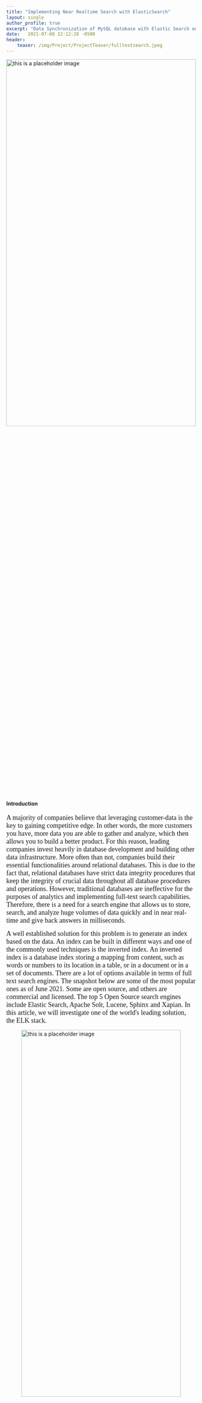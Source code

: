 ```yaml
---
title: "Implementing Near Realtime Search with ElasticSearch"
layout: single
author_profile: true    
excerpt: "Data Synchronization of MySQL database with Elastic Search on Docker"
date:   2021-07-08 22:12:28 -0500
header:
    teaser: /img/Project/ProjectTeaser/fulltextsearch.jpeg
---
```



<img src="/img/Project/ProjectTeaser/full-text-search.jpeg" alt="this is a placeholder image" width="100%" height = "50%" class="center" >

#### Introduction    

<span style="font-family:Georgia; font-size:18px;"> A majority of companies believe that leveraging customer-data is the key to gaining competitive edge. In other words, the more customers you have, more data you are able to gather and analyze, which then allows you to build a better product. 
For this reason, leading companies invest heavily in database development and building other data infrastructure. More often than not, companies build their essential functionalities around relational databases. This is due to the fact that, relational databases have strict data integrity procedures that keep the integrity of crucial data throughout all database procedures and operations. However, traditional databases are ineffective for the purposes of analytics and implementing full-text search capabilities. Therefore, there is a need for a search engine that allows us to store, search, and analyze huge volumes of data quickly and in near real-time and give back answers in milliseconds. </span>  

<span style="font-family:Georgia; font-size:18px;"> A well established solution for this problem is to generate an index based on the data. An index can be built in different ways and one of the commonly used techniques is the inverted index. An inverted index is a database index storing a mapping from content, such as words or numbers to its location in a table, or in a document or in a set of documents. There are a lot of options available in terms of full text search engines. The snapshot below are some of the most popular ones as of June 2021. Some are open source, and others are commercial and licensed. The top 5 Open Source search engines include Elastic Search, Apache Solr, Lucene, Sphinx and Xapian. In this article, we will investigate one of the world's leading solution, the ELK stack. </span>

<figure>
<img src="/img/Project/p6/es-alternatives.png" alt="this is a placeholder image" width="100%" height = "50%" class="center" >
  <figcaption style="color: grey"> Figure 1 : Some of the popular Full Text Search Engines. June 2021. </figcaption>
</figure>


<span style="font-family:Georgia; font-size:18px;">
*Elasticsearch* is the world’s leading free and open search and analytics solution at the heart of the Elastic Stack that provides a rapid full-text search over millions of documents in near real-time. It is built on Apache Lucene and developed in Java. Logstash and Beats facilitate collecting, aggregating, and enriching your data and storing it in Elasticsearch. Kibana enables you to interactively explore, visualize, and share insights into your data and manage and monitor the stack. Elasticsearch is where the indexing, search, and analysis magic happens.</span>   

<span style="font-family:Georgia; font-size:18px;">
In order to take advantage of the robust search capabilities offered by Elasticsearch, many businesses will deploy Elasticsearch alongside existing relational databases. In this project, we explore the ELK stack and use Logstash to create a data pipe linking Elasticsearch to MySQL in order to build an index from scratch and keep Elasticsearch synchronized with MySQL database using Logstash and JDBC. The scenario is that, our legacy system uses MySQL database and we have a requirement where we need to have a heavy search and we have decided to move to Elasticsearch. We will still stick to our MySQL database as a primary database for application-db transactions and use ElasticSearch as a secondary data store for the requirements where we need to have the heavy search. </span>  

#### Dataset

<span style="font-family:Georgia; font-size:18px;">
The entire code files including the data file can be accessed in [my github repository](https://github.com/prabhupavitra/sync-mysql-elasticsearch).  </span>   

<span style="font-family:Georgia; font-size:18px;">
The submissions data set contains summary information about an entire EDGAR submission. Some fields were sourced directly from EDGAR submission information, while other columns of data were sourced from the Interactive Data attachments of the submission. Note: EDGAR derived fields represent the most recent EDGAR assignment as of a given filing’s submission date and do not necessarily represent the most current assignments. 
To access the complete submission files for a given filing, please see the [SEC EDGAR website](https://www.sec.gov). </span>  

#### System Architecture  

<figure>
<img src="/img/Project/p6/system-architecture.png" alt="this is a placeholder image" width="100%" height = "50%" class="center" >
  <figcaption style="color: grey"> Figure 2 : System Architecure </figcaption>
</figure>


<span style="font-family:Georgia; font-size:18px;"> Before proceeding with the system architecture, let's inspect the versions of various necessary elements such as the ELK stack, MySQL and the jdbc connector.</span>  

```python
mysql:8
elasticsearch: 7.13.2
java version "1.8.0_291"
kibana:7.13.2
logstash:7.13.2
JDBC connector: Connector/J 8.0.25
```
<span style="font-family:Georgia; font-size:18px;"> Let's now begin with a high-level overview of the system architecture to implement a proof of concept for data synchronization of MySQL database with Elasticsearch on Docker. A high-level system architecture is shown in the figure above. First and foremost, we shall configure the MySQL database. Since we are using Docker to implement this pipeline, we will begin by creating a directory for the project. The Docker Compose version used for this project is 3.3 and we shall examine each of the services in it. We shall create all the services and add them to a network. Since we do not have a database to work with, we shall build one from scratch. We will use the configuration mentioned below and start up the container.</span>  

```python
version: '3.3'
services:
  mysql:
    image: mysql:8
    container_name: cont_mysql
    # restart: on-failure
    ports:
      - 3306:3306
    expose:
      - 3306
    environment:
      # MYSQL_RANDOM_ROOT_PASSWORD: "yes"
      MYSQL_ROOT_PASSWORD: root
      MYSQL_DATABASE: finstats
      MYSQL_USER: es_user
      MYSQL_PASSWORD: watchword
    volumes:
      # Dump files for initiating tables
      - ./data/:/docker-entrypoint-initdb.d/
    logging:
        driver: "json-file"
        options:
            max-size: "10k"
            max-file: "10" 
    networks:
      - elastic   

```

<span style="font-family:Georgia; font-size:18px;"> Next, we will fire up the terminal and navigate to the project directory. We will then run our Docker Compose file to bring up the containers. The commands at terminal are shown below.</span>  

```python
docker-compose up -d 
# Once container started, log into the MySQL container
docker exec -it cont_mysql bash
# Start a MySQL prompt
mysql -u es_user -p finstats
# Enter password used in MYSQL_PASSWORD in docker compose
# Check that tables have been loaded from dump files
use finstats;
show tables;
```

<span style="font-family:Georgia; font-size:18px;"> Then, we shall configure our database which we will use for synchronization with Elasticsearch. The code for database configuration is mentioned below. </span>  

```sql
CREATE DATABASE finstats;
USE finstats;
DROP TABLE IF EXISTS fin_sub;

CREATE TABLE fin_sub(
adsh VARCHAR(20) NOT NULL,
PRIMARY KEY (adsh),
UNIQUE KEY unique_id (adsh),
cik INT,
name VARCHAR(150),
sic INT,
countryba VARCHAR(2),
stprba VARCHAR(2),
cityba VARCHAR(30),
zipba VARCHAR(10),
bas1 VARCHAR(40),
bas2 VARCHAR(40),
baph VARCHAR(12),
countryma VARCHAR(2),
stprma VARCHAR(2),
cityma VARCHAR(30),
zipma VARCHAR(10),
mas1 VARCHAR(40),
mas2 VARCHAR(40),
countryinc VARCHAR(3),
stprinc VARCHAR(2),
ein VARCHAR(10),
former VARCHAR(150),
changed VARCHAR(8),
afs VARCHAR(5),
wksi TINYINT,
fye VARCHAR(4),
form VARCHAR(10),
period DATE,
fy YEAR(4),
fp VARCHAR(2),
filed DATE,
accepted DATETIME,
prevrpt TINYINT,
detail TINYINT,
instance VARCHAR(32),
nciks INT,
aciks VARCHAR(120),
modification_time TIMESTAMP NOT NULL DEFAULT CURRENT_TIMESTAMP ON UPDATE CURRENT_TIMESTAMP,
insertion_time TIMESTAMP NOT NULL DEFAULT CURRENT_TIMESTAMP
);
```
<span style="font-family:Georgia; font-size:18px;"> Let's discuss the most important parameters needed to understand the dataset. </span>  

<span style="font-family:Georgia; font-size:18px;"> *fin_sub* : This is the name of the MySQL table that records will be read from and then synchronized to Elasticsearch.</span>  

<span style="font-family:Georgia; font-size:18px;"> *adsh*: Accession Number is a 20-character string formed from the 18-digit number assigned by the SEC to each EDGAR submission and is a unique(primary) key for these records. Notice that "adsh" is defined as the PRIMARY KEY as well as a UNIQUE KEY. This guarantees each "adsh" only appears once in the current table. This will be translated to “_id” for updating or inserting the document into Elasticsearch.</span>  

<span style="font-family:Georgia; font-size:18px;"> *modification_time*: This field is used to track the insertion or updation of a record. It allows us to pull out any records that have been modified since the last time Logstash requested documents from MySQL.</span>    

<span style="font-family:Georgia; font-size:18px;"> *insertion_time*: This field is used to track when a record was originally inserted into MySQL(Only for demonstration purposes).</span>  

<span style="font-family:Georgia; font-size:18px;"> Then, we will load the data from the fin_sub.sql file in the /data/ folder within our project directory. We will download a mysql java connector which will be used by logstash to read the MySQL database. Moving forward, let's put down the synchronization code that will be used by logstash to fetch data from our MySQL database. </span>  

```python
input {
  jdbc {
    jdbc_driver_library => "/usr/share/logstash/mysql-connector-java-8.0.25.jar"
    jdbc_driver_class => "com.mysql.jdbc.Driver"
    jdbc_connection_string => "jdbc:mysql://mysql:3306/finstats"
    jdbc_user => "es_user"
    jdbc_password => "watchword"
    tracking_column => "unix_ts_in_secs"
    tracking_column_type => "numeric"
    use_column_value => true
    statement => "SELECT *, UNIX_TIMESTAMP(modification_time) AS unix_ts_in_secs FROM fin_sub WHERE (UNIX_TIMESTAMP(modification_time) > :sql_last_value AND modification_time < NOW()) ORDER BY modification_time ASC"
    schedule => "*/5 * * * * *"
  }
}
filter {
  mutate {
    copy => { "adsh" => "[@metadata][_id]"}
    remove_field => ["adsh", "@version", "unix_ts_in_secs"]
  }
}
output {
  stdout { codec =>  "rubydebug"}
  elasticsearch {
      index => "finstats"
      action => "index"
      document_id => "%{[@metadata][_id]}"
      hosts => ["http://es01:9200","http://es02:9200","http://es03:9200"]
  }
}
```

<span style="font-family:Georgia; font-size:18px;"> We will then bring up the containers for our ELK stack. We will add the below code to the Docker Compose for the ELK stack. </span>  

```python
version: '3.3'
services:
  mysql:
    ...
  es01:
    image: docker.elastic.co/elasticsearch/elasticsearch:7.13.2
    container_name: es01
    environment:
      - node.name=es01
      - cluster.name=es-docker-cluster
      - discovery.seed_hosts=es02,es03
      - cluster.initial_master_nodes=es01,es02,es03
      - bootstrap.memory_lock=true
      - "ES_JAVA_OPTS=-Xms512m -Xmx512m"
    ulimits:
      memlock:
        soft: -1
        hard: -1
    volumes:
      - data01:/usr/share/elasticsearch/data
      - ./elasticsearch/config/elasticsearch.yml:/usr/share/elasticsearch/config/elasticsearch.yml
    ports:
      - 9200:9200
    logging:
      driver: "json-file"
      options:
        max-size: "10k"
        max-file: "10"
    networks:
      - elastic

  es02:
    image: docker.elastic.co/elasticsearch/elasticsearch:7.13.2
    container_name: es02
    environment:
      - node.name=es02
      - cluster.name=es-docker-cluster
      - discovery.seed_hosts=es01,es03
      - cluster.initial_master_nodes=es01,es02,es03
      - bootstrap.memory_lock=true
      - "ES_JAVA_OPTS=-Xms512m -Xmx512m"
    ulimits:
      memlock:
        soft: -1
        hard: -1
    volumes:
      - data02:/usr/share/elasticsearch/data
      - ./elasticsearch/config/elasticsearch.yml:/usr/share/elasticsearch/config/elasticsearch.yml
    networks:
      - elastic

  es03:
    image: docker.elastic.co/elasticsearch/elasticsearch:7.13.2
    container_name: es03
    environment:
      - node.name=es03
      - cluster.name=es-docker-cluster
      - discovery.seed_hosts=es01,es02
      - cluster.initial_master_nodes=es01,es02,es03
      - bootstrap.memory_lock=true
      - "ES_JAVA_OPTS=-Xms512m -Xmx512m"
    ulimits:
      memlock:
        soft: -1
        hard: -1
    volumes:
      - data03:/usr/share/elasticsearch/data
      - ./elasticsearch/config/elasticsearch.yml:/usr/share/elasticsearch/config/elasticsearch.yml
    networks:
      - elastic

  kibana:
    image: docker.elastic.co/kibana/kibana:7.13.2
    container_name: cont_kib
    ports:
      - 5601:5601
    environment:
      ELASTICSEARCH_URL: "http://es01:9200"
      ELASTICSEARCH_HOSTS: '["http://es01:9200","http://es02:9200","http://es03:9200"]'
    depends_on:
      - es01
      - es02
      - es03
    networks:
      - elastic

  logstash:
    image: docker.elastic.co/logstash/logstash:7.13.2
    container_name: cont_logstash
    # restart: on-failure
    privileged: true
    depends_on:
      - mysql
      - es01
      - es02
      - es03
    volumes:
      - ./logstash/config/logstash.yml:/usr/share/logstash/config/logstash.yml
      - ./logstash/pipeline/logstash-sample.conf:/usr/share/logstash/pipeline/logstash.conf
      - ./logstash/mysql-connector-java-8.0.25.jar:/usr/share/logstash/mysql-connector-java-8.0.25.jar
    logging:
      driver: "json-file"
      options:
        max-size: "10k"
        max-file: "10"
    networks:
      - elastic

volumes:
  data01:
    driver: local
  data02:
    driver: local
  data03:
    driver: local

networks:
  elastic:
    external: true
```

<span style="font-family:Georgia; font-size:18px;"> Now that we have our docker-compose.yml file, we will fire up the terminal, and start it up!</span>  

```python
docker-compose up -d 
```
<span style="font-family:Georgia; font-size:18px;"> It might take some time for Kibana to start up. But, once Elasticsearch and Kibana are up and running, we can see a list of indices in the Elasticsearch nodes. </span>  

```python
# Use the command docker exec -it <container name> /bin/bash to get a bash shell in the container.
docker exec -it es01 bash
# Check the indices in elasticsearch nodes within the Elasticsearch container
curl  "es01:9200/_cat/indices?v=true&pretty"
```
<figure>
<img src="/img/Project/p6/result1.png" alt="this is a placeholder image" width="100%" height = "50%" class="center" >
  <figcaption style="color: grey"> Figure 3 : Indices appear in the Elasticsearch nodes</figcaption>
</figure>

<span style="font-family:Georgia; font-size:18px;">We can see our index finstats in the list and hence we can proceed to fire up the browser and start [Kibana](http://0.0.0.0:5601/) on the browser. We can navigate to Stack monitoring and find our indices as shown below. </span>  

<figure>
<img src="/img/Project/p6/result2.png" alt="this is a placeholder image" width="100%" height = "50%" class="center" >
  <figcaption style="color: grey"> Figure 4 : The finstats index has been successfully created and contains 16.1k documents — Image by Author
 </figcaption>
</figure>

<span style="font-family:Georgia; font-size:18px;"> We shall then navigate to Dev Tools panel, where we can extract data from Elasticsearch. In the below example, we are searching for EDGAR filings for the first quarter of 2021. We see that it returns 794 documents.  </span>  

<figure>
<img src="/img/Project/p6/result4.png" alt="this is a placeholder image" width="100%" height = "50%" class="center" >
  <figcaption style="color: grey"> Figure 5 : Extracting data from Elasticsearch using Dev Tools — Image by Author
 </figcaption>
</figure>


#### Conclusion    

<span style="font-family:Georgia; font-size:18px;"> In this article, I showed how Logstash can be used to synchronize Elasticsearch with a relational database. The code and methods presented here were tested with MySQL, but should theoretically work with any RDBMS.  </span> 

<span style="font-family:Georgia; font-size:18px;">
Thanks for reading! If you want to get in touch with me or leave me any feedback, feel free to reach me on my email. You can find the complete script in my [github repository](https://github.com/prabhupavitra/sync-mysql-elasticsearch).</span>   


##### References

<span style="font-family:Georgia; font-size:18px;">(1) Elasticsearch. Elastic stack home page, 2021. https://www.elastic.co/products.</span>

<span style="font-family:Georgia; font-size:18px;">(2) Nigel Poulton. Docker Deep Dive. Packt Publishing. October 2020.</span>  

<span style="font-family:Georgia; font-size:18px;">(3) Rich Collier, Camilla Montonen, Bahaaldine Azarmi. Machine Learning with the Elastic Stack - Second Edition. Packt Publishing.May 2021</span>   

<span style="font-family:Georgia; font-size:18px;">(4) Doug Turnbull and John Berryman. Relevant Search: With applications for Solr and Elasticsearch. Manning Publications. June 2016</span>   

<span style="font-family:Georgia; font-size:18px;">(5) Yuvraj Gupta, Ravi Kumar Gupta. Mastering Elastic Stack. Packt Publishing. February 2017<span>   

<span style="font-family:Georgia; font-size:18px;">(6) Bharvi Dixit. Mastering Elasticsearch 5.x - Third Edition. Packt Publishing. February 2017.</span>   

<span style="font-family:Georgia; font-size:18px;">(7) DB-Engines. Ranking of search engines, June 2021. https://db-engines.com/en/ranking/search+engine.<span>   

<span style="font-family:Georgia; font-size:18px;"></span>  

